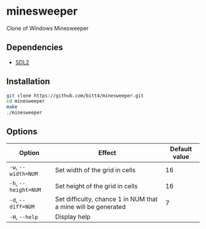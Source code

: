 # minesweeper

Clone of Windows Minesweeper

## Dependencies
 - [SDL2](https://www.libsdl.org/download-2.0.php)

## Installation
```bash
git clone https://github.com/bitt4/minesweeper.git
cd minesweeper
make
./minesweeper
```

## Options
| Option              | Effect                                                        | Default value |
|---------------------|---------------------------------------------------------------|---------------|
|`-w`, `--width=NUM`  | Set width of the grid in cells                                | 16            |
|`-h`, `--height=NUM` | Set height of the grid in cells                               | 16            |
|`-d`, `--diff=NUM`   | Set difficulty, chance 1 in NUM that a mine will be generated | 7             |
|`-H`, `--help`       | Display help                                                  |               |
